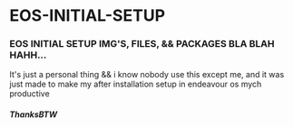 # EOS-INITIAL-SETUP
### EOS INITIAL SETUP IMG'S, FILES, &amp;&amp; PACKAGES BLA BLAH HAHH...
It's just a personal thing && i know nobody use this except me, and it was just made to make my after installation setup in endeavour os mych productive
##### ThanksBTW

